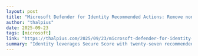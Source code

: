 ```yaml
---
layout: post
title: "Microsoft Defender for Identity Recommended Actions: Remove non-admin accounts with DCSync permissions"
author: "thalpius"
date: 2025-09-23
tags: [microsoft]
link: "https://thalpius.com/2025/09/23/microsoft-defender-for-identity-recommended-actions-remove-non-admin-accounts-with-dcsync-permissions/"
summary: "Identity leverages Secure Score with twenty-seven recommended actions. In a series of blog posts, I will go through all twenty-seven recommended actions and what they mean, a plan of approach, thei..."
---
```

